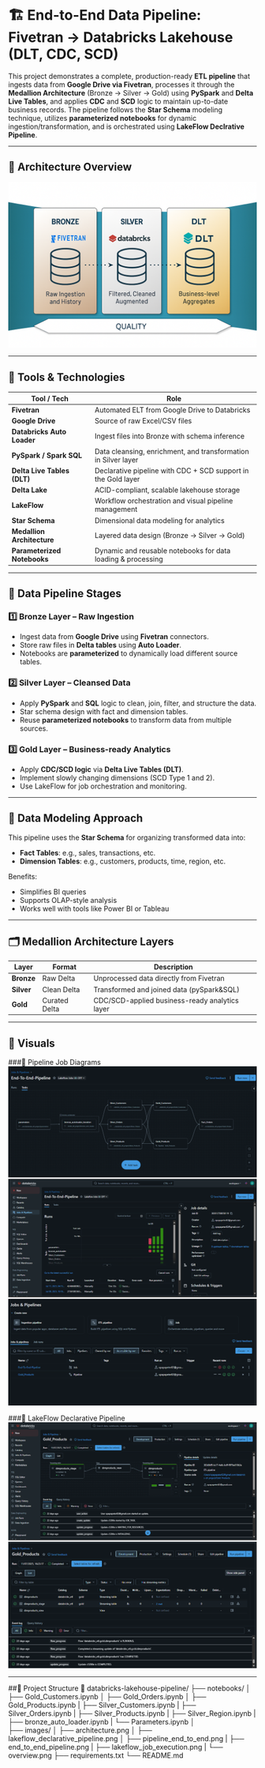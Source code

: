 # 🏗️ End-to-End Data Pipeline: Fivetran → Databricks Lakehouse (DLT, CDC, SCD)

This project demonstrates a complete, production-ready **ETL pipeline** that ingests data from **Google Drive via Fivetran**, processes it through the **Medallion Architecture** (Bronze → Silver → Gold) using **PySpark** and **Delta Live Tables**, and applies **CDC** and **SCD** logic to maintain up-to-date business records. The pipeline follows the **Star Schema** modeling technique, utilizes **parameterized notebooks** for dynamic ingestion/transformation, and is orchestrated using **LakeFlow Declrative Pipeline**.

---

## 🧭 Architecture Overview

![Architecture Diagram](images/Architecture.png)

---

## 🧰 Tools & Technologies

| Tool / Tech                 | Role                                                                 |
|-----------------------------|----------------------------------------------------------------------|
| **Fivetran**                | Automated ELT from Google Drive to Databricks                       |
| **Google Drive**            | Source of raw Excel/CSV files                                       |
| **Databricks Auto Loader**  | Ingest files into Bronze with schema inference                      |
| **PySpark / Spark SQL**     | Data cleansing, enrichment, and transformation in Silver layer      |
| **Delta Live Tables (DLT)** | Declarative pipeline with CDC + SCD support in the Gold layer       |
| **Delta Lake**              | ACID-compliant, scalable lakehouse storage                          |
| **LakeFlow**                | Workflow orchestration and visual pipeline management               |
| **Star Schema**             | Dimensional data modeling for analytics                             |
| **Medallion Architecture**  | Layered data design (Bronze → Silver → Gold)                        |
| **Parameterized Notebooks** | Dynamic and reusable notebooks for data loading & processing        |

---

## 🔄 Data Pipeline Stages

### 1️⃣ Bronze Layer – Raw Ingestion

- Ingest data from **Google Drive** using **Fivetran** connectors.
- Store raw files in **Delta tables** using **Auto Loader**.
- Notebooks are **parameterized** to dynamically load different source tables.

### 2️⃣ Silver Layer – Cleansed Data

- Apply **PySpark** and **SQL** logic to clean, join, filter, and structure the data.
- Star schema design with fact and dimension tables.
- Reuse **parameterized notebooks** to transform data from multiple sources.

### 3️⃣ Gold Layer – Business-ready Analytics

- Apply **CDC/SCD logic** via **Delta Live Tables (DLT)**.
- Implement slowly changing dimensions (SCD Type 1 and 2).
- Use LakeFlow for job orchestration and monitoring.

---

## 🌟 Data Modeling Approach

This pipeline uses the **Star Schema** for organizing transformed data into:
- **Fact Tables**: e.g., sales, transactions, etc.
- **Dimension Tables**: e.g., customers, products, time, region, etc.

Benefits:
- Simplifies BI queries
- Supports OLAP-style analysis
- Works well with tools like Power BI or Tableau

---

## 🗂️ Medallion Architecture Layers

| Layer      | Format      | Description                                        |
|------------|-------------|----------------------------------------------------|
| **Bronze** | Raw Delta   | Unprocessed data directly from Fivetran            |
| **Silver** | Clean Delta | Transformed and joined data (pySpark&SQL)          |
| **Gold**   | Curated Delta| CDC/SCD-applied business-ready analytics layer     |

---
## 🧪 Visuals

###📌 Pipeline Job Diagrams
![Pipeline Diagram](images/Pipeline_end_to_end.png)
![Pipeline Diagram](images/end_to_end_pipeline.png)
![Pipeline Diagram](images/overview.png)

###📌 LakeFlow Declarative Pipeline
![Pipeline Diagram](images/Lakeflow_Declarative_Pipeline.png)
![Pipeline Diagram](images/lakeflow_job_execution.png)

---
##📂 Project Structure
📁 databricks-lakehouse-pipeline/
├── notebooks/
│   ├── Gold_Customers.ipynb
│   ├── Gold_Orders.ipynb
│   ├── Gold_Products.ipynb
|   ├── Silver_Customers.ipynb
|   ├── Silver_Orders.ipynb
|   ├── Silver_Products.ipynb
|   ├── Silver_Region.ipynb
|   ├── bronze_auto_loader.ipynb
|   └── Parameters.ipynb
│       
├── images/
│   ├── architecture.png
│   ├── lakeflow_declarative_pipeline.png
│   ├── pipeline_end_to_end.png
|   ├── end_to_end_pipeline.png
|   ├── lakeflow_job_execution.png
|   └── overview.png
├── requirements.txt
└── README.md


